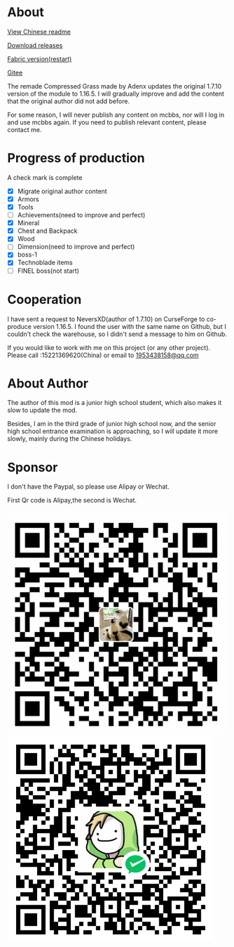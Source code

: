 # About

[View Chinese readme](https://github.com/Adenx0/Compressed_Grass_Reborn/blob/main/README_CN.md)

[Download releases](https://github.com/Adenx0/Compressed_Grass_Reborn/releases)

[Fabric version(restart)](https://github.com/Adenx0/CompressedGrassReborn-Fabric)

[Gitee](https://gitee.com/adenx/compressed-grass-reborn)

The remade Compressed Grass made by Adenx updates the original 1.7.10 version of the module to 1.16.5. I will gradually improve and add the content that the original author did not add before.

For some reason, I will never publish any content on mcbbs, nor will I log in and use mcbbs again. If you need to publish relevant content, please contact me.

# Progress of production

A check mark is complete

* [X] Migrate original author content
* [X] Armors
* [X] Tools
* [ ] Achievements(need to improve and perfect)
* [X] Mineral
* [X] Chest and Backpack
* [X] Wood
* [ ] Dimension(need to improve and perfect)
* [X] boss-1
* [X] Technoblade items
* [ ] FINEL boss(not start)

# Cooperation

I have sent a request to NeversXD(author of 1.7.10) on CurseForge to co-produce version 1.16.5. I found the user with the same name on Github, but I couldn't check the warehouse, so I didn't send a message to him on Github.

If you would like to work with me on this project (or any other project). Please call :15221369620(China) or email to 1953438158@qq.com

# About Author

The author of this mod is a junior high school student, which also makes it slow to update the mod.

Besides, I am in the third grade of junior high school now, and the senior high school entrance examination is approaching, so I will update it more slowly, mainly during the Chinese holidays.

# Sponsor

I don't have the Paypal, so please use Alipay or Wechat.

First Qr code is Alipay,the second is Wechat.

![1658632943015](image/README/1658632943015.png "Alipay")![1658632951516](image/README/1658632951516.png "Wechat")
